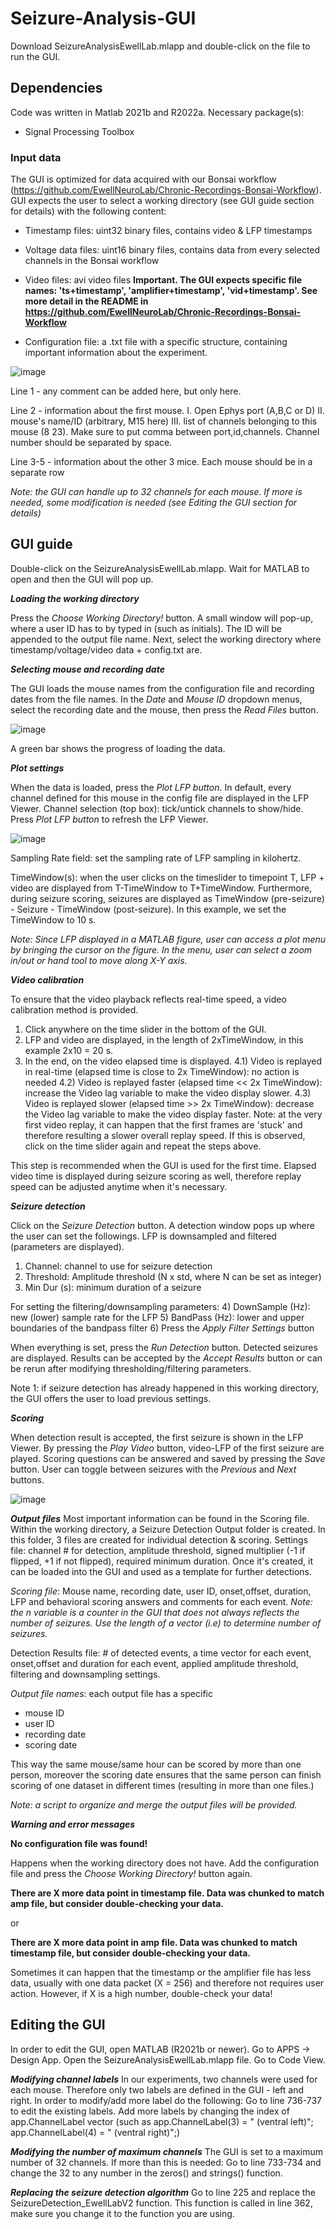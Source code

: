 # Seizure-Analysis-GUI

Download SeizureAnalysisEwellLab.mlapp and double-click on the file to run the GUI.


## Dependencies
Code was written in Matlab 2021b and R2022a. Necessary package(s):
* Signal Processing Toolbox

### Input data
The GUI is optimized for data acquired with our Bonsai workflow (https://github.com/EwellNeuroLab/Chronic-Recordings-Bonsai-Workflow).
GUI expects the user to select a working directory (see GUI guide section for details) with the following content:
* Timestamp files: uint32 binary files, contains video & LFP timestamps
* Voltage data files: uint16 binary files, contains data from every selected channels in the Bonsai workflow
* Video files: avi video files
**Important. The GUI expects specific file names: 'ts+timestamp', 'amplifier+timestamp', 'vid+timestamp'. See more detail in the README in https://github.com/EwellNeuroLab/Chronic-Recordings-Bonsai-Workflow**

* Configuration file: a .txt file with a specific structure, containing important information about the experiment.

![image](https://user-images.githubusercontent.com/94412124/171505253-4e66b020-8f70-4900-aad7-9faa65492c1b.png)

Line 1 - any comment can be added here, but only here.

Line 2 - information about the first mouse. I. Open Ephys port (A,B,C or D) II. mouse's name/ID (arbitrary, M15 here) III. list of channels belonging to this mouse (8 23). Make sure to put comma between port,id,channels. Channel number should be separated by space.

Line 3-5 - information about the other 3 mice. Each mouse should be in a separate row

*Note: the GUI can handle up to 32 channels for each mouse. If more is needed, some modification is needed (see Editing the GUI section for details)*


## GUI guide
Double-click on the SeizureAnalysisEwellLab.mlapp. Wait for MATLAB to open and then the GUI will pop up.

**_Loading the working directory_**

Press the *Choose Working Directory!* button. A small window will pop-up, where a user ID has to by typed in (such as initials). The ID will be appended to the output file name. Next, select the working directory where timestamp/voltage/video data + config.txt are.

**_Selecting mouse and recording date_**

The GUI loads the mouse names from the configuration file and recording dates from the file names. In the *Date* and *Mouse ID* dropdown menus, select the recording date and the mouse, then press the *Read Files* button. 

![image](https://user-images.githubusercontent.com/94412124/171508881-05b47dac-c882-4f8b-9a0a-fc3500d5ad95.png)

A green bar shows the progress of loading the data.

**_Plot settings_**

When the data is loaded, press the *Plot LFP button*. In default, every channel defined for this mouse in the config file are displayed in the LFP Viewer. 
Channel selection (top box): tick/untick channels to show/hide. Press *Plot LFP button* to refresh the LFP Viewer. 

![image](https://user-images.githubusercontent.com/94412124/171509478-5666a1f3-45ea-457a-8697-ae21b2ffdf06.png)

Sampling Rate field: set the sampling rate of LFP sampling in kilohertz.

TimeWindow(s): when the user clicks on the timeslider to timepoint T, LFP + video are displayed from T-TimeWindow to T+TimeWindow. Furthermore, during seizure scoring, seizures are displayed as TimeWindow (pre-seizure) - Seizure - TimeWindow (post-seizure). In this example, we set the TimeWindow to 10 s.

*Note: Since LFP displayed in a MATLAB figure, user can access a plot menu by bringing the cursor on the figure. In the menu, user can select a zoom in/out or hand tool to move along X-Y axis.*

**_Video calibration_**

To ensure that the video playback reflects real-time speed, a video calibration method is provided.
1) Click anywhere on the time slider in the bottom of the GUI. 
2) LFP and video are displayed, in the length of 2xTimeWindow, in this example 2x10 = 20 s.
3) In the end, on the video elapsed time is displayed. 
4.1) Video is replayed in real-time (elapsed time is close to 2x TimeWindow): no action is needed
4.2) Video is replayed faster (elapsed time << 2x TimeWindow): increase the Video lag variable to make the video display slower.
4.3) Video is replayed slower (elapsed time >> 2x TimeWindow): decrease the Video lag variable to make the video display faster. Note: at the very first video replay, it can happen that the first frames are 'stuck' and therefore resulting a slower overall replay speed. If this is observed, click on the time slider again and repeat the steps above.

This step is recommended when the GUI is used for the first time. Elapsed video time is displayed during seizure scoring as well, therefore replay speed can be adjusted anytime when it's necessary.

**_Seizure detection_**

Click on the *Seizure Detection* button. A detection window pops up where the user can set the followings. LFP is downsampled and filtered (parameters are displayed).

1) Channel: channel to use for seizure detection
2) Threshold: Amplitude threshold (N x std, where N can be set as integer)
3) Min Dur (s): minimum duration of a seizure

For setting the filtering/downsampling parameters:
4) DownSample (Hz): new (lower) sample rate for the LFP
5) BandPass (Hz): lower and upper boundaries of the bandpass filter
6) Press the *Apply Filter Settings* button 

When everything is set, press the *Run Detection* button. Detected seizures are displayed. Results can be accepted by the *Accept Results* button or can be rerun after modifying thresholding/filtering parameters.

Note 1: if seizure detection has already happened in this working directory, the GUI offers the user to load previous settings. 

**_Scoring_**

When detection result is accepted, the first seizure is shown in the LFP Viewer. By pressing the *Play Video* button, video-LFP of the first seizure are played. Scoring questions can be answered and saved by pressing the *Save* button. User can toggle between seizures with the *Previous* and *Next* buttons.

![image](https://user-images.githubusercontent.com/94412124/171514298-5f96102d-8820-480b-a01e-13f2d44ba6a4.png)


**_Output files_**
Most important information can be found in the Scoring file.
Within the working directory, a Seizure Detection Output folder is created. In this folder, 3 files are created for individual detection & scoring.
Settings file: channel # for detection, amplitude threshold, signed multiplier (-1 if flipped, +1 if not flipped),  required minimum duration. Once it's created, it can be loaded into the GUI and used as a template for further detections.

*Scoring file*: Mouse name, recording date, user ID, onset,offset, duration, LFP and behavioral scoring answers and comments for each event. 
*Note: the n variable is a counter in the GUI that does not always reflects the number of seizures. Use the length of a vector (i.e) to determine number of seizures.*

Detection Results file: # of detected events, a time vector for each event, onset,offset and duration for each event, applied amplitude threshold, filtering and downsampling settings.

*Output file names*: each output file has a specific 
* mouse ID
* user ID
* recording date
* scoring date

This way the same mouse/same hour can be scored by more than one person, moreover the scoring date ensures that the same person can finish scoring of one dataset in different times (resulting in more than one files.) 

*Note: a script to organize and merge the output files will be provided.*

**_Warning and error messages_**

**No configuration file was found!** 

Happens when the working directory does not have. Add the configuration file and press the *Choose Working Directory!* button again. 

**There are X more data point in timestamp file. Data was chunked to match amp file, but consider double-checking your data.**

or

**There are X more data point in amp file. Data was chunked to match timestamp file, but consider double-checking your data.**

Sometimes it can happen that the timestamp or the amplifier file has less data, usually with one data packet (X = 256) and therefore not requires user action. However, if X is a high number, double-check your data!


## Editing the GUI
In order to edit the GUI, open MATLAB (R2021b or newer). Go to APPS -> Design App. Open the SeizureAnalysisEwellLab.mlapp file. Go to Code View.


**_Modifying channel labels_**
In our experiments, two channels were used for each mouse. Therefore only two labels are defined in the GUI - left and right. In order to modify/add more label do the following: 
Go to line 736-737 to edit the existing labels. Add more labels by changing the index of app.ChannelLabel vector (such as app.ChannelLabel(3) = " (ventral left)"; app.ChannelLabel(4) = " (ventral right)";)

**_Modifying the number of maximum channels_**
The GUI is set to a maximum number of 32 channels. If more than this is needed:
Go to line 733-734 and change the 32 to any number in the zeros() and strings() function.

**_Replacing the seizure detection algorithm_**
 Go to line 225 and replace the SeizureDetection_EwellLabV2 function. This function is called in line 362, make sure you change it to the function you are using.
 

